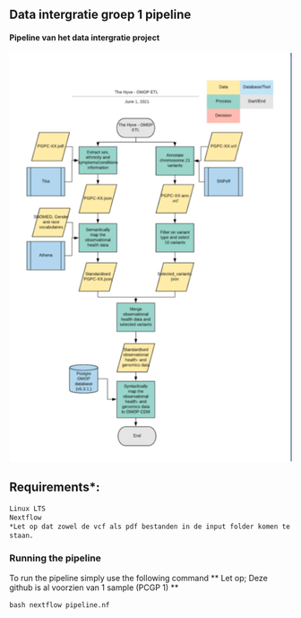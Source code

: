 Data intergratie groep 1 pipeline
------
#### Pipeline van het data intergratie project
![pipeline data intergratie](https://github.com/Hanteuni/group1_blok_11_data_intergratie/blob/main/pipline_data_intergration.png)


Requirements*:
---
```
Linux LTS 
Nextflow 
*Let op dat zowel de vcf als pdf bestanden in de input folder komen te staan.
```

### Running the pipeline
To run the pipeline simply use the following command
** Let op; Deze github is al voorzien van 1 sample (PCGP 1) **
```
bash nextflow pipeline.nf
```



